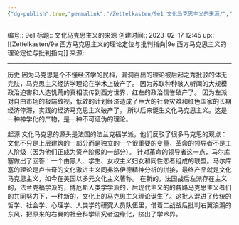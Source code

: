 ```yaml
---
{"dg-publish":true,"permalink":"/Zettelkasten/9e1 文化马克思主义的来源/","dgPassFrontmatter":true}
---
```


编号:: 9e1
标题:: 文化马克思主义的来源
创建时间:: 2023-02-17 12:45
up:: [[Zettelkasten/9e 西方马克思主义的理论定位与批判指向\|9e 西方马克思主义的理论定位与批判指向]]
来源:: 

---
历史
因为马克思是个不懂经济学的民科，漏洞百出的理论被后起之秀批驳的体无完肤，马克思主义经济学理论在学术上破产了。
因为苏联种种骇人听闻的大规模政治迫害和人造饥荒的真相流传到西方世界，红左的政治信誉破产了。
因为左派对自由市场的极端敌视，低效的计划经济造成了巨大的社会灾难和红色国家的长期经济停滞，实践的经济马克思主义破产了。
所以后来诞生文化马克思主义。这是一种神学化的产物，是一种不可证伪的理论。

起源
文化马克思的源头是法国的法兰克福学派，他们反驳了很多马克思的观点：文化不只是上层建筑的一部分而是独立的一个很重要的变量，革命的领导者不是工人阶级（因为他们正成为资产阶级的一部分）。
针对革命的领导者这一点，马尔库塞做出了回答：一个由黑人、学生、女权主义妇女和同性恋者组成的联盟。马尔库塞的理论是卢卡奇的文化激进主义同弗洛伊德精神分析的拼接，最终产品就是文化马克思主义，如今在美国以多元文化主义著称。
在新的，法国战后左派存在主义的，法兰克福学派的，博厄斯人类学学派的，后现代主义的的各路马克思主义者们的共同努力下，一种新的，文化上的马克思主义理论诞生了。这批人混进了传统的哲学、社会学、心理学、人类学的研究人员队伍里，借着二战战后批判右翼浪潮的东风，把原来的右翼的社会科学研究者边缘化，挤出了学术界。

